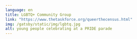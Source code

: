 ```yaml
---
language: en
title: LGBTQ+ Community Group
link: "https://www.thetaskforce.org/queerthecensus.html"
img: /gatsby/static/img/lgbtq.jpg
alt: young people celebrating at a PRIDE parade
---
```

